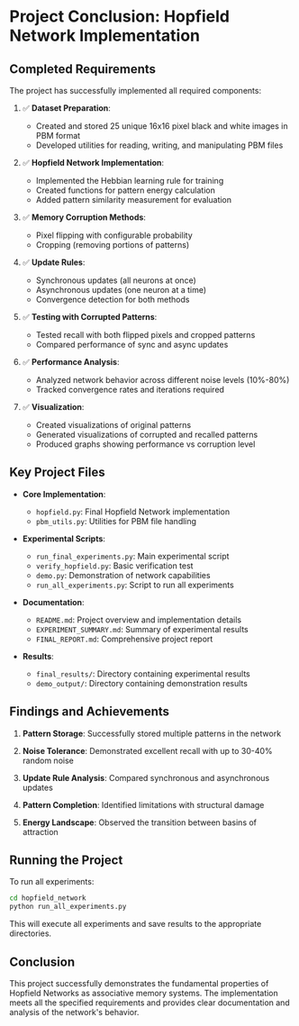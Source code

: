 # Project Conclusion: Hopfield Network Implementation

## Completed Requirements

The project has successfully implemented all required components:

1. ✅ **Dataset Preparation**:
   - Created and stored 25 unique 16x16 pixel black and white images in PBM format
   - Developed utilities for reading, writing, and manipulating PBM files

2. ✅ **Hopfield Network Implementation**:
   - Implemented the Hebbian learning rule for training
   - Created functions for pattern energy calculation
   - Added pattern similarity measurement for evaluation

3. ✅ **Memory Corruption Methods**:
   - Pixel flipping with configurable probability
   - Cropping (removing portions of patterns)

4. ✅ **Update Rules**:
   - Synchronous updates (all neurons at once)
   - Asynchronous updates (one neuron at a time)
   - Convergence detection for both methods

5. ✅ **Testing with Corrupted Patterns**:
   - Tested recall with both flipped pixels and cropped patterns
   - Compared performance of sync and async updates

6. ✅ **Performance Analysis**:
   - Analyzed network behavior across different noise levels (10%-80%)
   - Tracked convergence rates and iterations required

7. ✅ **Visualization**:
   - Created visualizations of original patterns
   - Generated visualizations of corrupted and recalled patterns
   - Produced graphs showing performance vs corruption level

## Key Project Files

- **Core Implementation**:
  - `hopfield.py`: Final Hopfield Network implementation
  - `pbm_utils.py`: Utilities for PBM file handling

- **Experimental Scripts**:
  - `run_final_experiments.py`: Main experimental script
  - `verify_hopfield.py`: Basic verification test
  - `demo.py`: Demonstration of network capabilities
  - `run_all_experiments.py`: Script to run all experiments

- **Documentation**:
  - `README.md`: Project overview and implementation details
  - `EXPERIMENT_SUMMARY.md`: Summary of experimental results
  - `FINAL_REPORT.md`: Comprehensive project report

- **Results**:
  - `final_results/`: Directory containing experimental results
  - `demo_output/`: Directory containing demonstration results

## Findings and Achievements

1. **Pattern Storage**: Successfully stored multiple patterns in the network

2. **Noise Tolerance**: Demonstrated excellent recall with up to 30-40% random noise

3. **Update Rule Analysis**: Compared synchronous and asynchronous updates

4. **Pattern Completion**: Identified limitations with structural damage

5. **Energy Landscape**: Observed the transition between basins of attraction

## Running the Project

To run all experiments:
```bash
cd hopfield_network
python run_all_experiments.py
```

This will execute all experiments and save results to the appropriate directories.

## Conclusion

This project successfully demonstrates the fundamental properties of Hopfield Networks as associative memory systems. The implementation meets all the specified requirements and provides clear documentation and analysis of the network's behavior.
